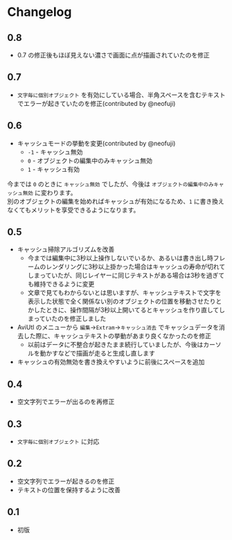 # Changelog

## 0.8

- 0.7 の修正後もほぼ見えない濃さで画面に点が描画されていたのを修正

## 0.7

- `文字毎に個別オブジェクト` を有効にしている場合、半角スペースを含むテキストでエラーが起きていたのを修正(contributed by @neofuji)

## 0.6

- キャッシュモードの挙動を変更(contributed by @neofuji)
  - `-1` - キャッシュ無効
  - `0` - オブジェクトの編集中のみキャッシュ無効
  - `1` - キャッシュ有効

今までは `0` のときに `キャッシュ無効` でしたが、今後は `オブジェクトの編集中のみキャッシュ無効` に変わります。  
別のオブジェクトの編集を始めればキャッシュが有効になるため、`1` に書き換えなくてもメリットを享受できるようになります。

## 0.5

- キャッシュ掃除アルゴリズムを改善
  - 今までは編集中に3秒以上操作しないでいるか、あるいは書き出し時フレームのレンダリングに3秒以上掛かった場合はキャッシュの寿命が切れてしまっていたが、同じレイヤーに同じテキストがある場合は3秒を過ぎても維持できるように変更
  - 文章で見てもわからないとは思いますが、キャッシュテキストで文字を表示した状態で全く関係ない別のオブジェクトの位置を移動させたりとかしたときに、操作間隔が3秒以上開いてるとキャッシュを作り直してしまっていたのを修正しました
- AviUtl のメニューから `編集`→`Extram`→`キャッシュ消去` でキャッシュデータを消去した際に、キャッシュテキストの挙動があまり良くなかったのを修正
  - 以前はデータに不整合が起きたまま続行していましたが、今後はカーソルを動かすなどで描画が走ると生成し直します
- キャッシュの有効無効を書き換えやすいように前後にスペースを追加

## 0.4

- 空文字列でエラーが出るのを再修正

## 0.3

- `文字毎に個別オブジェクト` に対応

## 0.2

- 空文字列でエラーが起きるのを修正
- テキストの位置を保持するように改善

## 0.1

- 初版
